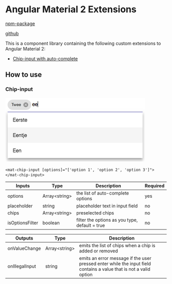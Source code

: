 # Angular Material 2 Extensions
[npm-package](https://www.npmjs.com/package/material2-extensions)

[github](https://github.com/sandervalstar/material2-extensions)

This is a component library containing the following custom extensions to Angular Material 2:

* [Chip-input with auto-complete](#chip-input)


## How to use
### Chip-input
![](https://raw.githubusercontent.com/sandervalstar/material2-extensions/master/images/chip-input.png "Chip Input")
```angular2html
<mat-chip-input [options]="['option 1', 'option 2', 'option 3']"></mat-chip-input>
```

| Inputs          | Type           | Description                                    | Required |
|-----------------|----------------|------------------------------------------------|----------|
| options         | Array\<string> | the list of auto-complete options              | yes      |
| placeholder     | string         | placeholder text in input field                | no       |
| chips           | Array\<string> | preselected chips                              | no       |
| isOptionsFilter | boolean        | filter the options as you type, default = true | no       |

| Outputs        | Type           | Description                                                                                                        |
|----------------|----------------|--------------------------------------------------------------------------------------------------------------------|
| onValueChange  | Array\<string> | emits the list of chips when a chip is added or removed                                                            |
| onIllegalInput | string         | emits an error message if the user pressed enter while the input field contains a value that is not a valid option |
